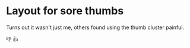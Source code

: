 Layout for sore thumbs
===========================

Turns out it wasn't just me, others found using the thumb cluster painful. 

:-1: :+1: 
